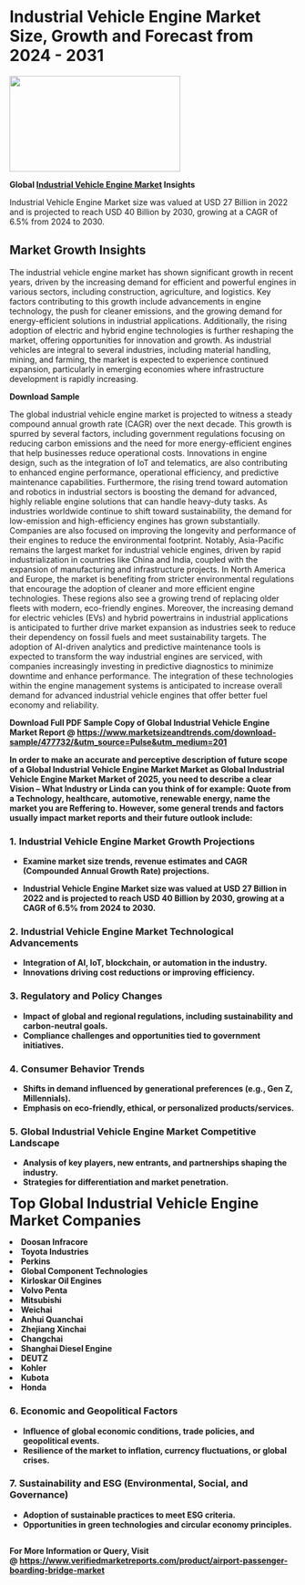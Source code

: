 <H1>Industrial Vehicle Engine Market Size, Growth and Forecast from 2024 - 2031</H1><img class="aligncenter size-medium wp-image-584254" src="https://thirdeyenews.in/wp-content/uploads/2024/09/Global-Market-Research-300x168.jpeg" alt="" width="300" height="168" /><p><strong>Global&nbsp;<a href="https://www.marketsizeandtrends.com/download-sample/477732/&amp;utm_source=Pulse&amp;utm_medium=201">Industrial Vehicle Engine Market</a> Insights</strong></p><p>Industrial Vehicle Engine Market size was valued at USD 27 Billion in 2022 and is projected to reach USD 40 Billion by 2030, growing at a CAGR of 6.5% from 2024 to 2030.</p><p><h2>Market Growth Insights</h2> <p>The industrial vehicle engine market has shown significant growth in recent years, driven by the increasing demand for efficient and powerful engines in various sectors, including construction, agriculture, and logistics. Key factors contributing to this growth include advancements in engine technology, the push for cleaner emissions, and the growing demand for energy-efficient solutions in industrial applications. Additionally, the rising adoption of electric and hybrid engine technologies is further reshaping the market, offering opportunities for innovation and growth. As industrial vehicles are integral to several industries, including material handling, mining, and farming, the market is expected to experience continued expansion, particularly in emerging economies where infrastructure development is rapidly increasing.</p> <p><strong>Download Sample</strong></p> <p>The global industrial vehicle engine market is projected to witness a steady compound annual growth rate (CAGR) over the next decade. This growth is spurred by several factors, including government regulations focusing on reducing carbon emissions and the need for more energy-efficient engines that help businesses reduce operational costs. Innovations in engine design, such as the integration of IoT and telematics, are also contributing to enhanced engine performance, operational efficiency, and predictive maintenance capabilities. Furthermore, the rising trend toward automation and robotics in industrial sectors is boosting the demand for advanced, highly reliable engine solutions that can handle heavy-duty tasks. As industries worldwide continue to shift toward sustainability, the demand for low-emission and high-efficiency engines has grown substantially. Companies are also focused on improving the longevity and performance of their engines to reduce the environmental footprint. Notably, Asia-Pacific remains the largest market for industrial vehicle engines, driven by rapid industrialization in countries like China and India, coupled with the expansion of manufacturing and infrastructure projects. In North America and Europe, the market is benefiting from stricter environmental regulations that encourage the adoption of cleaner and more efficient engine technologies. These regions also see a growing trend of replacing older fleets with modern, eco-friendly engines. Moreover, the increasing demand for electric vehicles (EVs) and hybrid powertrains in industrial applications is anticipated to further drive market expansion as industries seek to reduce their dependency on fossil fuels and meet sustainability targets. The adoption of AI-driven analytics and predictive maintenance tools is expected to transform the way industrial engines are serviced, with companies increasingly investing in predictive diagnostics to minimize downtime and enhance performance. The integration of these technologies within the engine management systems is anticipated to increase overall demand for advanced industrial vehicle engines that offer better fuel economy and reliability. <p><strong></p><p><span class=""><strong>Download Full PDF Sample Copy of Global Industrial Vehicle Engine Market Report</strong> @ <a href="https://www.marketsizeandtrends.com/download-sample/477732/&amp;utm_source=Pulse&amp;utm_medium=201" target="_blank">https://www.marketsizeandtrends.com/download-sample/477732/&amp;utm_source=Pulse&amp;utm_medium=201</a></span></p><p>In order to make an accurate and perceptive description of future scope of a Global&nbsp;Industrial Vehicle Engine Market Market as Global&nbsp;Industrial Vehicle Engine Market Market of 2025, you need to describe a clear Vision &ndash; What Industry or Linda can you think of for example: Quote from a Technology, healthcare, automotive, renewable energy, name the market you are Reffering to. However, some general trends and factors usually impact market reports and their future outlook include:</p><h3>1.&nbsp;<strong>Industrial Vehicle Engine Market Growth Projections</strong></h3><ul><li>Examine market size trends, revenue estimates and CAGR (Compounded Annual Growth Rate) projections.</li><li><p>Industrial Vehicle Engine Market size was valued at USD 27 Billion in 2022 and is projected to reach USD 40 Billion by 2030, growing at a CAGR of 6.5% from 2024 to 2030.</p></li></ul><h3>2.&nbsp;<strong>Industrial Vehicle Engine Market Technological Advancements</strong></h3><ul><li>Integration of AI, IoT, blockchain, or automation in the industry.</li><li>Innovations driving cost reductions or improving efficiency.</li></ul><h3>3.&nbsp;<strong>Regulatory and Policy Changes</strong></h3><ul><li>Impact of global and regional regulations, including sustainability and carbon-neutral goals.</li><li>Compliance challenges and opportunities tied to government initiatives.</li></ul><h3>4.&nbsp;<strong>Consumer Behavior Trends</strong></h3><ul><li>Shifts in demand influenced by generational preferences (e.g., Gen Z, Millennials).</li><li>Emphasis on eco-friendly, ethical, or personalized products/services.</li></ul><h3>5.&nbsp;<strong>Global Industrial Vehicle Engine Market Competitive Landscape</strong></h3><ul><li>Analysis of key players, new entrants, and partnerships shaping the industry.</li><li>Strategies for differentiation and market penetration.</li></ul><p data-pm-slice="1 1 []"><span style="color: inherit; font-family: inherit; font-size: 25px;">Top Global Industrial Vehicle Engine Market Companies</span></p><div class="" data-test-id=""><p><li>Doosan Infracore</li><li> Toyota Industries</li><li> Perkins</li><li> Global Component Technologies</li><li> Kirloskar Oil Engines</li><li> Volvo Penta</li><li> Mitsubishi</li><li> Weichai</li><li> Anhui Quanchai</li><li> Zhejiang Xinchai</li><li> Changchai</li><li> Shanghai Diesel Engine</li><li> DEUTZ</li><li> Kohler</li><li> Kubota</li><li> Honda</li></p></div><h3>6.&nbsp;<strong>Economic and Geopolitical Factors</strong></h3><ul><li>Influence of global economic conditions, trade policies, and geopolitical events.</li><li>Resilience of the market to inflation, currency fluctuations, or global crises.</li></ul><h3>7.&nbsp;<strong>Sustainability and ESG (Environmental, Social, and Governance)</strong></h3><ul><li>Adoption of sustainable practices to meet ESG criteria.</li><li>Opportunities in green technologies and circular economy principles.</li></ul><h2><strong style="font-size: 14px;">For More Information or Query, Visit @&nbsp;</strong><a style="background-color: #ffffff; font-size: 14px;" href="https://www.marketsizeandtrends.com/report/industrial-vehicle-engine-market/" target="_blank">https://www.verifiedmarketreports.com/product/airport-passenger-boarding-bridge-market</a></h2>
